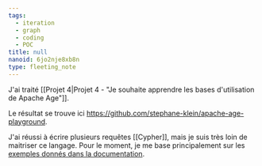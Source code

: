 ```yaml
---
tags:
  - iteration
  - graph
  - coding
  - POC
title: null
nanoid: 6jo2nje8xb8n
type: fleeting_note
---
```

J'ai traité [[Projet 4|Projet 4 - "Je souhaite apprendre les bases d'utilisation de Apache Age"]].

Le résultat se trouve ici <https://github.com/stephane-klein/apache-age-playground>.

J'ai réussi à écrire plusieurs requêtes [[Cypher]], mais je suis très loin de maitriser ce langage. Pour le moment, je me base principalement sur les [exemples donnés dans la documentation](https://age.apache.org/age-manual/master/clauses/match.html).
